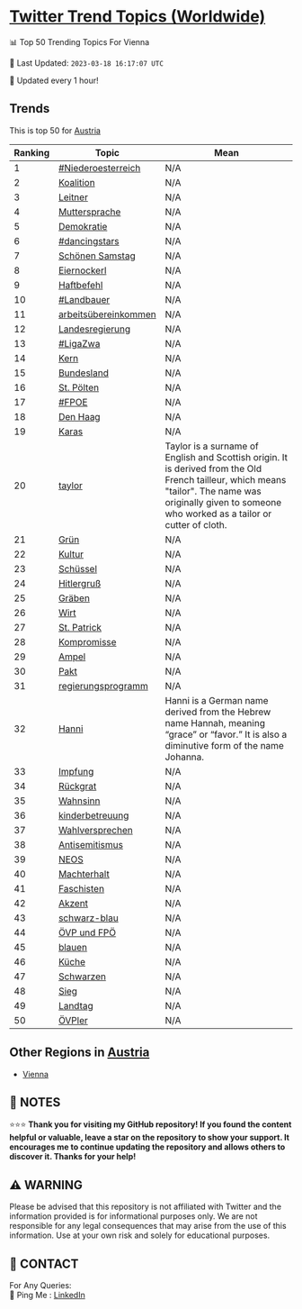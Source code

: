 [Twitter Trend Topics (Worldwide)](https://github.com/ErcinDedeoglu/Twitter-Trend-Topics)
==========


📊 Top 50 Trending Topics For Vienna

📆 Last Updated: `2023-03-18 16:17:07 UTC`

🔧 Updated every 1 hour!


## Trends

This is top 50 for [Austria](</Austria>)

| Ranking | Topic | Mean |
| ------- | ------------ | ------------ |
| 1 | [#Niederoesterreich](http://twitter.com/search?q=%23Niederoesterreich) | N/A |
| 2 | [Koalition](http://twitter.com/search?q=Koalition) | N/A |
| 3 | [Leitner](http://twitter.com/search?q=Leitner) | N/A |
| 4 | [Muttersprache](http://twitter.com/search?q=Muttersprache) | N/A |
| 5 | [Demokratie](http://twitter.com/search?q=Demokratie) | N/A |
| 6 | [#dancingstars](http://twitter.com/search?q=%23dancingstars) | N/A |
| 7 | [Schönen Samstag](http://twitter.com/search?q=Sch%c3%b6nen+Samstag) | N/A |
| 8 | [Eiernockerl](http://twitter.com/search?q=Eiernockerl) | N/A |
| 9 | [Haftbefehl](http://twitter.com/search?q=Haftbefehl) | N/A |
| 10 | [#Landbauer](http://twitter.com/search?q=%23Landbauer) | N/A |
| 11 | [arbeitsübereinkommen](http://twitter.com/search?q=arbeits%c3%bcbereinkommen) | N/A |
| 12 | [Landesregierung](http://twitter.com/search?q=Landesregierung) | N/A |
| 13 | [#LigaZwa](http://twitter.com/search?q=%23LigaZwa) | N/A |
| 14 | [Kern](http://twitter.com/search?q=Kern) | N/A |
| 15 | [Bundesland](http://twitter.com/search?q=Bundesland) | N/A |
| 16 | [St. Pölten](http://twitter.com/search?q=St.+P%c3%b6lten) | N/A |
| 17 | [#FPOE](http://twitter.com/search?q=%23FPOE) | N/A |
| 18 | [Den Haag](http://twitter.com/search?q=Den+Haag) | N/A |
| 19 | [Karas](http://twitter.com/search?q=Karas) | N/A |
| 20 | [taylor](http://twitter.com/search?q=taylor) | Taylor is a surname of English and Scottish origin. It is derived from the Old French tailleur, which means "tailor". The name was originally given to someone who worked as a tailor or cutter of cloth. |
| 21 | [Grün](http://twitter.com/search?q=Gr%c3%bcn) | N/A |
| 22 | [Kultur](http://twitter.com/search?q=Kultur) | N/A |
| 23 | [Schüssel](http://twitter.com/search?q=Sch%c3%bcssel) | N/A |
| 24 | [Hitlergruß](http://twitter.com/search?q=Hitlergru%c3%9f) | N/A |
| 25 | [Gräben](http://twitter.com/search?q=Gr%c3%a4ben) | N/A |
| 26 | [Wirt](http://twitter.com/search?q=Wirt) | N/A |
| 27 | [St. Patrick](http://twitter.com/search?q=St.+Patrick) | N/A |
| 28 | [Kompromisse](http://twitter.com/search?q=Kompromisse) | N/A |
| 29 | [Ampel](http://twitter.com/search?q=Ampel) | N/A |
| 30 | [Pakt](http://twitter.com/search?q=Pakt) | N/A |
| 31 | [regierungsprogramm](http://twitter.com/search?q=regierungsprogramm) | N/A |
| 32 | [Hanni](http://twitter.com/search?q=Hanni) | Hanni is a German name derived from the Hebrew name Hannah, meaning “grace” or “favor.” It is also a diminutive form of the name Johanna. |
| 33 | [Impfung](http://twitter.com/search?q=Impfung) | N/A |
| 34 | [Rückgrat](http://twitter.com/search?q=R%c3%bcckgrat) | N/A |
| 35 | [Wahnsinn](http://twitter.com/search?q=Wahnsinn) | N/A |
| 36 | [kinderbetreuung](http://twitter.com/search?q=kinderbetreuung) | N/A |
| 37 | [Wahlversprechen](http://twitter.com/search?q=Wahlversprechen) | N/A |
| 38 | [Antisemitismus](http://twitter.com/search?q=Antisemitismus) | N/A |
| 39 | [NEOS](http://twitter.com/search?q=NEOS) | N/A |
| 40 | [Machterhalt](http://twitter.com/search?q=Machterhalt) | N/A |
| 41 | [Faschisten](http://twitter.com/search?q=Faschisten) | N/A |
| 42 | [Akzent](http://twitter.com/search?q=Akzent) | N/A |
| 43 | [schwarz-blau](http://twitter.com/search?q=schwarz-blau) | N/A |
| 44 | [ÖVP und FPÖ](http://twitter.com/search?q=%c3%96VP+und+FP%c3%96) | N/A |
| 45 | [blauen](http://twitter.com/search?q=blauen) | N/A |
| 46 | [Küche](http://twitter.com/search?q=K%c3%bcche) | N/A |
| 47 | [Schwarzen](http://twitter.com/search?q=Schwarzen) | N/A |
| 48 | [Sieg](http://twitter.com/search?q=Sieg) | N/A |
| 49 | [Landtag](http://twitter.com/search?q=Landtag) | N/A |
| 50 | [ÖVPler](http://twitter.com/search?q=%c3%96VPler) | N/A |



## Other Regions in [Austria](</Austria>)

* [Vienna](</Austria/Vienna.md>)



## 📝 NOTES

⭐⭐⭐ **Thank you for visiting my GitHub repository! If you found the content helpful or valuable, leave a star on the repository to show your support. It encourages me to continue updating the repository and allows others to discover it. Thanks for your help!**


## ⚠️ WARNING

Please be advised that this repository is not affiliated with Twitter and the information provided is for informational purposes only. We are not responsible for any legal consequences that may arise from the use of this information. Use at your own risk and solely for educational purposes.


## 📨 CONTACT

 For Any Queries:  
            🏓 Ping Me : [LinkedIn](https://www.linkedin.com/in/ercindedeoglu/)
